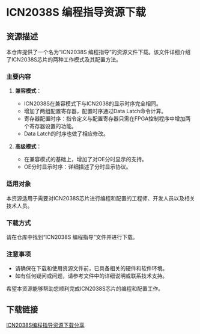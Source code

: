 # ICN2038S 编程指导资源下载

## 资源描述

本仓库提供了一个名为“ICN2038S 编程指导”的资源文件下载。该文件详细介绍了ICN2038S芯片的两种工作模式及其配置方法。

### 主要内容

1. **兼容模式**：
   - ICN2038S在兼容模式下与ICN2038的显示时序完全相同。
   - 增加了两组配置寄存器，配置时序通过Data Latch命令计算。
   - 寄存器配置时序：指令定义与配置寄存器只需在FPGA控制程序中增加两个寄存器设置的功能。
   - Data Latch的时序也做了相应修改。

2. **高级模式**：
   - 在兼容模式的基础上，增加了对OE分时显示的支持。
   - OE分时显示时序：详细描述了分时显示协议。

### 适用对象

本资源适用于需要对ICN2038S芯片进行编程和配置的工程师、开发人员以及相关技术人员。

### 下载方式

请在仓库中找到“ICN2038S 编程指导”文件并进行下载。

### 注意事项

- 请确保在下载和使用资源文件前，已具备相关的硬件和软件环境。
- 如有任何疑问或问题，请参考文件中的详细说明或联系技术支持。

希望本资源能够帮助您顺利完成ICN2038S芯片的编程和配置工作。

## 下载链接

[ICN2038S编程指导资源下载分享](https://pan.quark.cn/s/1e83eb9ba616)